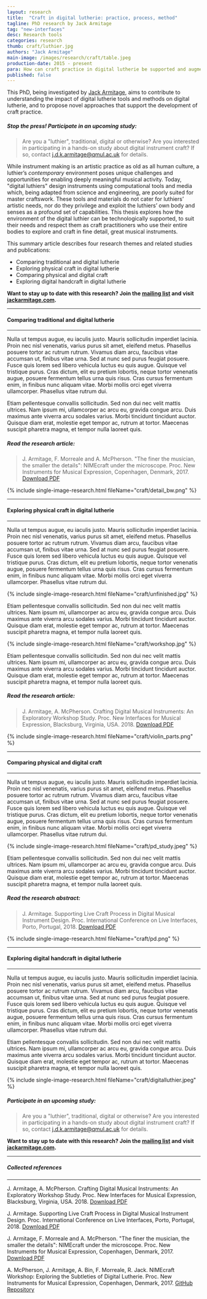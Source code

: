 ```yaml
---
layout: research
title:  "Craft in digital lutherie: practice, process, method"
tagline: PhD research by Jack Armitage
tag: "new-interfaces"
desc: Research tools
categories: research
thumb: craft/luthier.jpg
authors: "Jack Armitage"
main-image: /images/research/craft/table.jpeg
production-date: 2015 - present
para: How can craft practice in digital lutherie be supported and augmented?
published: false
---
```


This PhD, being investigated by [Jack Armitage](http://jackarmitage.com), aims to contribute to understanding the impact of digital lutherie tools and methods on digital lutherie, and to propose novel approaches that support the development of craft practice.

##### Stop the press! Participate in an upcoming study:

> Are you a "luthier", traditional, digital or otherwise? Are you interested in participating in a hands-on study about digital instrument craft? If so, contact [j.d.k.armitage@qmul.ac.uk](mailto:j.d.k.armitage@qmul.ac.uk) for details.

While instrument making is an artistic practice as old as all human culture, a luthier’s _contemporary_ environment poses unique challenges and opportunities for enabling deeply meaningful musical activity. 
Today, "digital luthiers" design instruments using computational tools and media which, being adapted from science and engineering, are poorly suited for master craftswork.
These tools and materials do not cater for luthiers’ artistic needs, nor do they privilege and exploit the luthiers’ own body and senses as a profound set of capabilities. 
This thesis explores how the environment of the digital luthier can be technologically supported, to suit their needs and respect them as craft practitioners who use their entire bodies to explore and craft in fine detail, great musical instruments.

This summary article describes four research themes and related studies and publications:

- Comparing traditional and digital lutherie
- Exploring physical craft in digital lutherie
- Comparing physical and digital craft
- Exploring digital handcraft in digital lutherie

**Want to stay up to date with this research? Join the [mailing list](http://eepurl.com/dgZ-yH) and visit [jackarmitage.com](http://jackarmitage.com).**

---
#### Comparing traditional and digital lutherie
---

Nulla ut tempus augue, eu iaculis justo. Mauris sollicitudin imperdiet lacinia. Proin nec nisl venenatis, varius purus sit amet, eleifend metus. Phasellus posuere tortor ac rutrum rutrum. Vivamus diam arcu, faucibus vitae accumsan ut, finibus vitae urna. Sed at nunc sed purus feugiat posuere. Fusce quis lorem sed libero vehicula luctus eu quis augue. Quisque vel tristique purus. Cras dictum, elit eu pretium lobortis, neque tortor venenatis augue, posuere fermentum tellus urna quis risus. Cras cursus fermentum enim, in finibus nunc aliquam vitae. Morbi mollis orci eget viverra ullamcorper. Phasellus vitae rutrum dui.

Etiam pellentesque convallis sollicitudin. Sed non dui nec velit mattis ultrices. Nam ipsum mi, ullamcorper ac arcu eu, gravida congue arcu. Duis maximus ante viverra arcu sodales varius. Morbi tincidunt tincidunt auctor. Quisque diam erat, molestie eget tempor ac, rutrum at tortor. Maecenas suscipit pharetra magna, et tempor nulla laoreet quis.

##### Read the research article:

> J. Armitage, F. Morreale and A. McPherson. "The finer the musician, the smaller the details": NIMEcraft under the microscope. Proc. New Instruments for Musical Expression, Copenhagen, Denmark, 2017. [Download PDF](https://github.com/jarmitage/jarmitage.github.io/raw/master/work/2017/2017_Armitage_NIMEcraft.pdf)

{% include single-image-research.html fileName="craft/detail_bw.png" %}

---
#### Exploring physical craft in digital lutherie
---

Nulla ut tempus augue, eu iaculis justo. Mauris sollicitudin imperdiet lacinia. Proin nec nisl venenatis, varius purus sit amet, eleifend metus. Phasellus posuere tortor ac rutrum rutrum. Vivamus diam arcu, faucibus vitae accumsan ut, finibus vitae urna. Sed at nunc sed purus feugiat posuere. Fusce quis lorem sed libero vehicula luctus eu quis augue. Quisque vel tristique purus. Cras dictum, elit eu pretium lobortis, neque tortor venenatis augue, posuere fermentum tellus urna quis risus. Cras cursus fermentum enim, in finibus nunc aliquam vitae. Morbi mollis orci eget viverra ullamcorper. Phasellus vitae rutrum dui.

{% include single-image-research.html fileName="craft/unfinished.jpg" %}

Etiam pellentesque convallis sollicitudin. Sed non dui nec velit mattis ultrices. Nam ipsum mi, ullamcorper ac arcu eu, gravida congue arcu. Duis maximus ante viverra arcu sodales varius. Morbi tincidunt tincidunt auctor. Quisque diam erat, molestie eget tempor ac, rutrum at tortor. Maecenas suscipit pharetra magna, et tempor nulla laoreet quis.

{% include single-image-research.html fileName="craft/workshop.jpg" %}

Etiam pellentesque convallis sollicitudin. Sed non dui nec velit mattis ultrices. Nam ipsum mi, ullamcorper ac arcu eu, gravida congue arcu. Duis maximus ante viverra arcu sodales varius. Morbi tincidunt tincidunt auctor. Quisque diam erat, molestie eget tempor ac, rutrum at tortor. Maecenas suscipit pharetra magna, et tempor nulla laoreet quis.

##### Read the research article:

> J. Armitage, A. McPherson. Crafting Digital Musical Instruments: An Exploratory Workshop Study. Proc. New Interfaces for Musical Expression, Blacksburg, Virginia, USA. 2018. [Download PDF](https://qmro.qmul.ac.uk/xmlui/bitstream/handle/123456789/42325/Armitage%20Crafting%20Digital%20Musical%202018%20Accepted.pdf?sequence=2)

{% include single-image-research.html fileName="craft/violin_parts.png" %}

---
#### Comparing physical and digital craft
---

Nulla ut tempus augue, eu iaculis justo. Mauris sollicitudin imperdiet lacinia. Proin nec nisl venenatis, varius purus sit amet, eleifend metus. Phasellus posuere tortor ac rutrum rutrum. Vivamus diam arcu, faucibus vitae accumsan ut, finibus vitae urna. Sed at nunc sed purus feugiat posuere. Fusce quis lorem sed libero vehicula luctus eu quis augue. Quisque vel tristique purus. Cras dictum, elit eu pretium lobortis, neque tortor venenatis augue, posuere fermentum tellus urna quis risus. Cras cursus fermentum enim, in finibus nunc aliquam vitae. Morbi mollis orci eget viverra ullamcorper. Phasellus vitae rutrum dui.

{% include single-image-research.html fileName="craft/pd_study.jpeg" %}

Etiam pellentesque convallis sollicitudin. Sed non dui nec velit mattis ultrices. Nam ipsum mi, ullamcorper ac arcu eu, gravida congue arcu. Duis maximus ante viverra arcu sodales varius. Morbi tincidunt tincidunt auctor. Quisque diam erat, molestie eget tempor ac, rutrum at tortor. Maecenas suscipit pharetra magna, et tempor nulla laoreet quis.

##### Read the research abstract:

> J. Armitage. Supporting Live Craft Process in Digital Musical Instrument Design. Proc. International Conference on Live Interfaces, Porto, Portugal, 2018. [Download PDF](http://www.liveinterfaces.org/2018/pdf/ICLI2018-JackArmitage.pdf)

{% include single-image-research.html fileName="craft/pd.png" %}

---
#### Exploring digital handcraft in digital lutherie
---

Nulla ut tempus augue, eu iaculis justo. Mauris sollicitudin imperdiet lacinia. Proin nec nisl venenatis, varius purus sit amet, eleifend metus. Phasellus posuere tortor ac rutrum rutrum. Vivamus diam arcu, faucibus vitae accumsan ut, finibus vitae urna. Sed at nunc sed purus feugiat posuere. Fusce quis lorem sed libero vehicula luctus eu quis augue. Quisque vel tristique purus. Cras dictum, elit eu pretium lobortis, neque tortor venenatis augue, posuere fermentum tellus urna quis risus. Cras cursus fermentum enim, in finibus nunc aliquam vitae. Morbi mollis orci eget viverra ullamcorper. Phasellus vitae rutrum dui.

Etiam pellentesque convallis sollicitudin. Sed non dui nec velit mattis ultrices. Nam ipsum mi, ullamcorper ac arcu eu, gravida congue arcu. Duis maximus ante viverra arcu sodales varius. Morbi tincidunt tincidunt auctor. Quisque diam erat, molestie eget tempor ac, rutrum at tortor. Maecenas suscipit pharetra magna, et tempor nulla laoreet quis.

{% include single-image-research.html fileName="craft/digitalluthier.jpeg" %}

##### Participate in an upcoming study:

> Are you a "luthier", traditional, digital or otherwise? Are you interested in participating in a hands-on study about digital instrument craft? If so, contact [j.d.k.armitage@qmul.ac.uk](mailto:j.d.k.armitage@qmul.ac.uk) for details.

**Want to stay up to date with this research? Join the [mailing list](http://eepurl.com/dgZ-yH) and visit [jackarmitage.com](http://jackarmitage.com).**

---
##### Collected references
---

J. Armitage, A. McPherson. Crafting Digital Musical Instruments: An Exploratory Workshop Study. Proc. New Interfaces for Musical Expression, Blacksburg, Virginia, USA. 2018. [Download PDF](https://qmro.qmul.ac.uk/xmlui/bitstream/handle/123456789/42325/Armitage%20Crafting%20Digital%20Musical%202018%20Accepted.pdf?sequence=2)

J. Armitage. Supporting Live Craft Process in Digital Musical Instrument Design. Proc. International Conference on Live Interfaces, Porto, Portugal, 2018. [Download PDF](http://www.liveinterfaces.org/2018/pdf/ICLI2018-JackArmitage.pdf)

J. Armitage, F. Morreale and A. McPherson. "The finer the musician, the smaller the details": NIMEcraft under the microscope. Proc. New Instruments for Musical Expression, Copenhagen, Denmark, 2017. [Download PDF](https://github.com/jarmitage/jarmitage.github.io/raw/master/work/2017/2017_Armitage_NIMEcraft.pdf)

A. McPherson, J. Armitage, A. Bin, F. Morreale, R. Jack. NIMEcraft Workshop: Exploring the Subtleties of Digital Lutherie. Proc. New Instruments for Musical Expression, Copenhagen, Denmark, 2017. [GitHub Repository](https://github.com/augmentedinstrumentslab/nimecraftworkshop)